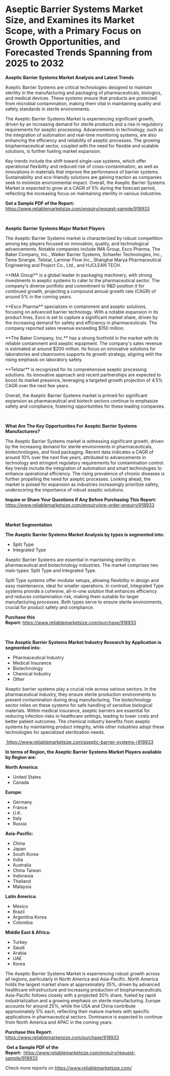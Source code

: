 <p><h1>Aseptic Barrier Systems Market Size, and Examines its Market Scope, with a Primary Focus on Growth Opportunities, and Forecasted Trends Spanning from 2025 to 2032</h1></p><p><strong>Aseptic Barrier Systems Market Analysis and Latest Trends</strong></p>
<p><p>Aseptic Barrier Systems are critical technologies designed to maintain sterility in the manufacturing and packaging of pharmaceuticals, biologics, and medical devices. These systems ensure that products are protected from microbial contamination, making them vital in maintaining quality and safety standards in sterile environments. </p><p>The Aseptic Barrier Systems Market is experiencing significant growth, driven by an increasing demand for sterile products and a rise in regulatory requirements for aseptic processing. Advancements in technology, such as the integration of automation and real-time monitoring systems, are also enhancing the efficiency and reliability of aseptic processes. The growing biopharmaceutical sector, coupled with the need for flexible and scalable solutions, is further fueling market expansion.</p><p>Key trends include the shift toward single-use systems, which offer operational flexibility and reduced risk of cross-contamination, as well as innovations in materials that improve the performance of barrier systems. Sustainability and eco-friendly solutions are gaining traction as companies seek to minimize environmental impact. Overall, the Aseptic Barrier Systems Market is expected to grow at a CAGR of 5% during the forecast period, reflecting the increasing focus on maintaining sterility in various industries.</p></p>
<p><strong>Get a Sample PDF of the Report:&nbsp;</strong> <a href="https://www.reliablemarketsize.com/enquiry/request-sample/918933?utm_campaign=1885&utm_medium=2&utm_source=Github&utm_content=ia&utm_term=23022025&utm_id=aseptic-barrier-systems">https://www.reliablemarketsize.com/enquiry/request-sample/918933</a></p>
<p>&nbsp;</p>
<p><strong>Aseptic Barrier Systems Major Market Players</strong></p>
<p><p>The Aseptic Barrier Systems market is characterized by robust competition among key players focused on innovation, quality, and technological advancements. Notable companies include IMA Group, Esco Pharma, The Baker Company, Inc., Walker Barrier Systems, Schaefer Technologies, Inc., Tema Sinergie, Telstar, Laminar Flow Inc., Shanghai Marya Pharmaceutical Engineering and Project Co., Ltd., and HJCLEAN TECH.</p><p>**IMA Group** is a global leader in packaging machinery, with strong investments in aseptic systems to cater to the pharmaceutical sector. The company's diverse portfolio and commitment to R&D position it for continued growth, projecting a compound annual growth rate (CAGR) of around 5% in the coming years.</p><p>**Esco Pharma** specializes in containment and aseptic solutions, focusing on advanced barrier technology. With a notable expansion in its product lines, Esco is set to capture a significant market share, driven by the increasing demand for safety and efficiency in pharmaceuticals. The company reported sales revenue exceeding $150 million.</p><p>**The Baker Company, Inc.** has a strong foothold in the market with its reliable containment and aseptic equipment. The company's sales revenue is estimated at around $200 million. Its focus on innovative solutions for laboratories and cleanrooms supports its growth strategy, aligning with the rising emphasis on laboratory safety.</p><p>**Telstar** is recognized for its comprehensive aseptic processing solutions. Its innovative approach and recent partnerships are expected to boost its market presence, leveraging a targeted growth projection of 4.5% CAGR over the next few years.</p><p>Overall, the Aseptic Barrier Systems market is primed for significant expansion as pharmaceutical and biotech sectors continue to emphasize safety and compliance, fostering opportunities for these leading companies.</p></p>
<p>&nbsp;</p>
<p><strong>What Are The Key Opportunities For Aseptic Barrier Systems Manufacturers?</strong></p>
<p><p>The Aseptic Barrier Systems market is witnessing significant growth, driven by the increasing demand for sterile environments in pharmaceuticals, biotechnologies, and food packaging. Recent data indicates a CAGR of around 10% over the next five years, attributed to advancements in technology and stringent regulatory requirements for contamination control. Key trends include the integration of automation and smart technologies to enhance operational efficiency. The rising prevalence of chronic diseases is further propelling the need for aseptic processes. Looking ahead, the market is poised for expansion as industries increasingly prioritize safety, underscoring the importance of robust aseptic solutions.</p></p>
<p><strong>Inquire or Share Your Questions If Any Before Purchasing This Report:</strong> <a href="https://www.reliablemarketsize.com/enquiry/pre-order-enquiry/918933?utm_campaign=1885&utm_medium=2&utm_source=Github&utm_content=ia&utm_term=23022025&utm_id=aseptic-barrier-systems">https://www.reliablemarketsize.com/enquiry/pre-order-enquiry/918933</a></p>
<p>&nbsp;</p>
<p><strong>Market Segmentation</strong></p>
<p><strong>The Aseptic Barrier Systems Market Analysis by types is segmented into:</strong></p>
<p><ul><li>Split Type</li><li>Integrated Type</li></ul></p>
<p><p>Aseptic Barrier Systems are essential in maintaining sterility in pharmaceutical and biotechnology industries. The market comprises two main types: Split Type and Integrated Type. </p><p>Split Type systems offer modular setups, allowing flexibility in design and easy maintenance, ideal for smaller operations. In contrast, Integrated Type systems provide a cohesive, all-in-one solution that enhances efficiency and reduces contamination risk, making them suitable for larger manufacturing processes. Both types serve to ensure sterile environments, crucial for product safety and compliance.</p></p>
<p><strong>Purchase this Report:&nbsp;</strong><a href="https://www.reliablemarketsize.com/purchase/918933?utm_campaign=1885&utm_medium=2&utm_source=Github&utm_content=ia&utm_term=23022025&utm_id=aseptic-barrier-systems">https://www.reliablemarketsize.com/purchase/918933</a></p>
<p>&nbsp;</p>
<p><strong>The Aseptic Barrier Systems Market Industry Research by Application is segmented into:</strong></p>
<p><ul><li>Pharmaceutical Industry</li><li>Medical Insurance</li><li>Biotechnology</li><li>Chemical Industry</li><li>Other</li></ul></p>
<p><p>Aseptic barrier systems play a crucial role across various sectors. In the pharmaceutical industry, they ensure sterile production environments to prevent contamination during drug manufacturing. The biotechnology sector relies on these systems for safe handling of sensitive biological materials. Within medical insurance, aseptic barriers are essential for reducing infection risks in healthcare settings, leading to lower costs and better patient outcomes. The chemical industry benefits from aseptic systems by maintaining product integrity, while other industries adopt these technologies for specialized sterilization needs.</p></p>
<p><a href="https://www.reliablemarketsize.com/aseptic-barrier-systems-r918933?utm_campaign=1885&utm_medium=2&utm_source=Github&utm_content=ia&utm_term=23022025&utm_id=aseptic-barrier-systems">&nbsp;https://www.reliablemarketsize.com/aseptic-barrier-systems-r918933</a></p>
<p><strong>In terms of Region, the Aseptic Barrier Systems Market Players available by Region are:</strong></p>
<p>
    <p> <strong> North America: </strong>
        <ul>
            <li>United States</li>
            <li>Canada</li>
        </ul>
        </p> 
    <p> <strong> Europe: </strong>
        <ul>
            <li>Germany</li>
            <li>France</li>
            <li>U.K.</li>
            <li>Italy</li>
            <li>Russia</li>
        </ul>
        </p> 
    <p> <strong> Asia-Pacific: </strong>
        <ul>
            <li>China</li>
            <li>Japan</li>
            <li>South Korea</li>
            <li>India</li>
            <li>Australia</li>
            <li>China Taiwan</li>
            <li>Indonesia</li>
            <li>Thailand</li>
            <li>Malaysia</li>
        </ul>
        </p> 
    <p> <strong> Latin America: </strong>
        <ul>
            <li>Mexico</li>
            <li>Brazil</li>
            <li>Argentina Korea</li>
            <li>Colombia</li>
        </ul>
        </p> 
    <p> <strong> Middle East & Africa: </strong>
        <ul>
            <li>Turkey</li>
            <li>Saudi</li>
            <li>Arabia</li>
            <li>UAE</li>
            <li>Korea</li>
        </ul>
    </p>
    </p>
<p><p>The Aseptic Barrier Systems Market is experiencing robust growth across all regions, particularly in North America and Asia-Pacific. North America holds the largest market share at approximately 35%, driven by advanced healthcare infrastructure and increasing production of biopharmaceuticals. Asia-Pacific follows closely with a projected 30% share, fueled by rapid industrialization and a growing emphasis on sterile manufacturing. Europe accounts for around 25%, while the USA and China contribute approximately 5% each, reflecting their mature markets with specific applications in pharmaceutical sectors. Dominance is expected to continue from North America and APAC in the coming years.</p></p>
<p><strong>Purchase this Report: </strong><a href="https://www.reliablemarketsize.com/purchase/918933?utm_campaign=1885&utm_medium=2&utm_source=Github&utm_content=ia&utm_term=23022025&utm_id=aseptic-barrier-systems">https://www.reliablemarketsize.com/purchase/918933</a></p>
<p>&nbsp;<strong>Get a Sample PDF of the Report:&nbsp;&nbsp;</strong><a href="https://www.reliablemarketsize.com/enquiry/request-sample/918933?utm_campaign=1885&utm_medium=2&utm_source=Github&utm_content=ia&utm_term=23022025&utm_id=aseptic-barrier-systems">https://www.reliablemarketsize.com/enquiry/request-sample/918933</a></p>
<p><strong></strong></p>
<p>Check more reports on <a href="https://www.reliablemarketsize.com/?utm_campaign=1885&utm_medium=2&utm_source=Github&utm_content=ia&utm_term=23022025&utm_id=aseptic-barrier-systems">https://www.reliablemarketsize.com/</a></p>